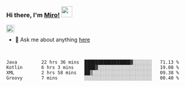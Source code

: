 ### Hi there, I'm [Miro!](https://castariva18.github.io/)  <img src="https://github.com/TheDudeThatCode/TheDudeThatCode/blob/master/Assets/Hi.gif" width="29px">

<a href="https://discord.gg/bhPzjwR">
  <img align="left" alt="Clown Discord" width="21px" src="https://cdn4.iconfinder.com/data/icons/logos-and-brands/512/91_Discord_logo_logos-512.png" />
</a>

<br />

- 💬 Ask me about anything [here](https://github.com/castariva18/castariva18/issues)

<br />

<!--START_SECTION:waka-->
```text
Java         22 hrs 36 mins  █████████████████▓░░░░░░░   71.13 % 
Kotlin       6 hrs 3 mins    ████▓░░░░░░░░░░░░░░░░░░░░   19.08 % 
XML          2 hrs 58 mins   ██▒░░░░░░░░░░░░░░░░░░░░░░   09.38 % 
Groovy       7 mins          ░░░░░░░░░░░░░░░░░░░░░░░░░   00.40 % 
```
<!--END_SECTION:waka-->
